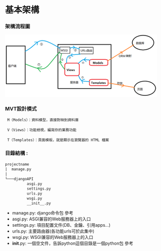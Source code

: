 # 基本架構

### 架構流程圖

<img src="Django運行架構.png" width="500">

### MVT設計模式

     M（Models）：資料模型，直接對映到資料庫

     V（Views）：功能檢視，編寫你的業務功能

     T（Templates）：頁面模板，就是顯示在瀏覽器的 HTML 檔案


### 目錄結構 :

```
projectname
|  manage.py
|
└───djangoAPI
          asgi.py
          settings.py
          urls.py
          wsgi.py
          __init__.py

```
- manage.py: django命令包 參考
- asgi.py: ASGI兼容的Web服務器上的入口
- settings.py: 項目配置文件(DB、金鑰、引用apps...)
- urls.py: 主要路由器(各功能urls可於此集中)
- wsgi.py: WSGI兼容的Web服務器上的入口
- __init__.py: 一個空文件，告訴python這個目錄是一個python包 參考
